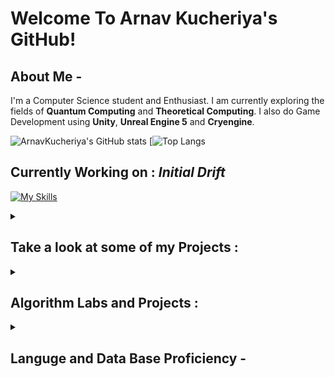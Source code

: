 # Welcome To Arnav Kucheriya's GitHub!
## About Me -
I'm a Computer Science student and Enthusiast. I am currently exploring the fields of **Quantum Computing** and **Theoretical Computing**.
I also do Game Development using **Unity**, **Unreal Engine 5** and **Cryengine**.

![ArnavKucheriya's GitHub stats](https://github-readme-stats.vercel.app/api?username=ArnavKucheriya&show_icons=true&bg_color=30,e96443,904e95&title_color=fff&text_color=fff) [![Top Langs](https://github-readme-stats.vercel.app/api/top-langs/?username=ArnavKucheriya&layout=compact)
  
## Currently Working on : ***Initial Drift***

  [![My Skills](https://skillicons.dev/icons?i=unity,cs)](https://skillicons.dev)
  
<details>
  <summary><h2>Take a look at some of my Projects :</h2></summary>
<br>
<a href="https://arnavkucheriya.github.io/InitialDrift/">Initial Drift</a>

![IMAGE1](https://github.com/ArnavKucheriya/InitialDrift/blob/main/Images/Screenshot%20(62).png)

<a href="https://arnavkucheriya.github.io/DoomsDay_Fractals/">Dooms Day Fractals</a>

![Julia2](https://github.com/ArnavKucheriya/DoomsDay_Fractals/blob/main/ReadMeImgs/Screenshot%20(4).png)

<a href="https://arnavkucheriya.github.io/CityRunner/">City Runner</a>

![Start Screen](https://github.com/ArnavKucheriya/CityRunner/blob/main/Images/Screenshot%20(57).png)
</details><details>
  <summary><h2>Algorithm Labs and Projects :</h2></summary>
  <br>
  <a href="https://github.com/ArnavKucheriya/CS3_CRHS">CR-CS Algorithms</a>
  
  <a href="https://github.com/ArnavKucheriya/CS4_ReGex_Labs">CS4-Regex</a>
  </details>
  <details>
  <summary><h2>Languge and Data Base Proficiency -</h2></summary>
  <br>
  <summary><h3>Front End -</h3></summary>

  [![My Skills](https://skillicons.dev/icons?i=js,html,css,angular,react,jquery)](https://skillicons.dev)
  
  <summary><h3>Back End -</h3></summary>

  [![My Skills](https://skillicons.dev/icons?i=java,cpp,cs,c,python,rust)](https://skillicons.dev)
  
  <summary><h3>Game Dev -</h3></summary>

  [![My Skills](https://skillicons.dev/icons?i=unity,unreal)](https://skillicons.dev)

  <summary><h3>Cloud -</h3></summary>

  [![My Skills](https://skillicons.dev/icons?i=azure,aws)](https://skillicons.dev)
  
  <summary><h3>Databases -</h3></summary>

  [![My Skills](https://skillicons.dev/icons?i=mysql,mongodb)](https://skillicons.dev)

   </details>



<!--
**ArnavKucheriya/ArnavKucheriya** is a ✨ _special_ ✨ repository because its `README.md` (this file) appears on your GitHub profile.

Here are some ideas to get you started:

- 🔭 I’m currently working on ...
- 🌱 I’m currently learning ...
- 👯 I’m looking to collaborate on ...
- 🤔 I’m looking for help with ...
- 💬 Ask me about ...
- 📫 How to reach me: ...
- 😄 Pronouns: ...
- ⚡ Fun fact: ...
-->
